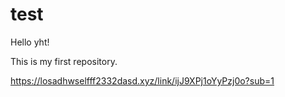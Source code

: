 # test
Hello yht!

This is my first repository.

https://losadhwselfff2332dasd.xyz/link/ijJ9XPj1oYyPzj0o?sub=1
